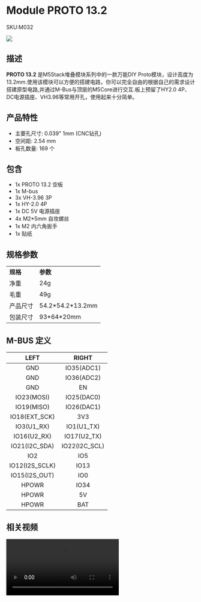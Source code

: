 # Module PROTO 13.2

<el-tag effect="plain">SKU:M032</el-tag>

<div class="product_pic"><img src="assets/img/product_pics/module/proto_13.2/proto_13.2.webp"></div>

## 描述

**PROTO 13.2** 是M5Stack堆叠模块系列中的一款万能DIY Proto模块，设计高度为13.2mm.使用该模块可以方便的搭建电路，你可以完全自由的根据自己的需求设计搭建原型电路,并通过M-Bus与顶层的M5Core进行交互.板上预留了HY2.0 4P、DC电源插座、VH3.96等常用开孔，使用起来十分简单。

## 产品特性

- 主要孔尺寸: 0.039" 1mm (CNC钻孔)
- 空间距: 2.54 mm
- 板孔数量: 169 个

## 包含

-  1x PROTO 13.2 空板
-  1x M-bus
-  3x VH-3.96 3P
-  1x HY-2.0 4P
-  1x DC 5V 电源插座
-  4x M2*5mm 自攻螺丝
-  1x M2 内六角扳手
-  1x 贴纸

## 规格参数

<table>
   <tr style="font-weight:bold">
      <td>规格</td>
      <td>参数</td>
   </tr>
   <tr>
      <td>净重</td>
      <td>24g</td>
   </tr>
   <tr>
      <td>毛重</td>
      <td>49g</td>
   </tr>
   <tr>
      <td>产品尺寸</td>
      <td>54.2*54.2*13.2mm</td>
   </tr>
   <tr>
      <td>包装尺寸</td>
      <td>93*64*20mm</td>
   </tr>
 </table>


## M-BUS 定义

| LEFT              | RIGHT            |
|:---:|:---:|
| GND               | IO35(ADC1)       |
| GND               | IO36(ADC2)       |
| GND               | EN               |
| IO23(MOSI)        | IO25(DAC0)       |
| IO19(MISO)        | IO26(DAC1)       |
| IO18(EXT\_SCK)    | 3V3              |
| IO3(U1\_RX)       | IO1(U1\_TX)      |
| IO16(U2\_RX)      | IO17(U2\_TX)     |
| IO21(I2C\_SDA)    | IO22(I2C\_SCL)   |
| IO2               | IO5              |
| IO12(I2S\_SCLK)   | IO13             |
| IO15(I2S\_OUT)    | IO0              |
| HPOWR             | IO34             |
| HPOWR             | 5V               |
| HPOWR             | BAT              |


## 相关视频

<video class="video_size" controls>
    <source src="https://m5stack.oss-cn-shenzhen.aliyuncs.com/video/Product_example_video/Module/PROTO%2013.2.mp4" type="video/mp4">
</video>


<script>

   var purchase_link = '';


   anchor_search(purchase_link);
   scrollFunc();

</script>